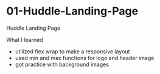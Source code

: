 # 01-Huddle-Landing-Page

Huddle Landing Page

What I learned

- utilized flex wrap to make a responsive layout
- used min and max functions for logo and header image
- got practice with background images
